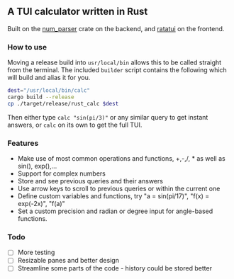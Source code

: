 ## A TUI calculator written in Rust

Built on the [num_parser](https://docs.rs/num_parser/latest/num_parser/#) crate on the backend, and [ratatui](https://github.com/ratatui-org/ratatui) on the frontend.

### How to use

Moving a release build into `usr/local/bin` allows this to be called straight from the terminal. The included `builder` script contains the following which will build and alias it for you.

```zsh
dest="/usr/local/bin/calc"
cargo build --release
cp ./target/release/rust_calc $dest
```

Then either type `calc "sin(pi/3)"` or any similar query to get instant answers, or `calc` on its own to get the full TUI.

### Features

- Make use of most common operations and functions, +,-,/, \* as well as sin(), exp(),...
- Support for complex numbers
- Store and see previous queries and their answers
- Use arrow keys to scroll to previous queries or within the current one
- Define custom variables and functions, try "a = sin(pi/17)", "f(x) = exp(-2x)", "f(a)"
- Set a custom precision and radian or degree input for angle-based functions.

### Todo

- [ ] More testing
- [ ] Resizable panes and better design
- [ ] Streamline some parts of the code - history could be stored better
